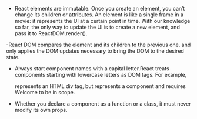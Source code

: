 - React elements are immutable. Once you create an element, you can’t change its children or attributes. An element is like a single frame in a movie: it represents the UI at a certain point in time. With our knowledge so far, the only way to update the UI is to create a new element, and pass it to ReactDOM.render().

-React DOM compares the element and its children to the previous one, and only applies the DOM updates necessary to bring the DOM to the desired state.

- Always start component names with a capital letter.React treats components starting with lowercase letters as DOM tags. For example, <div /> represents an HTML div tag, but <Welcome /> represents a component and requires Welcome to be in scope.

- Whether you declare a component as a function or a class, it must never modify its own props.